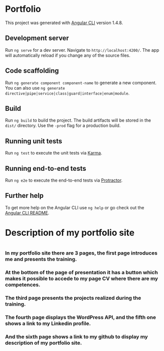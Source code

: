 # Portfolio

This project was generated with [Angular CLI](https://github.com/angular/angular-cli) version 1.4.8.

## Development server

Run `ng serve` for a dev server. Navigate to `http://localhost:4200/`. The app will automatically reload if you change any of the source files.

## Code scaffolding

Run `ng generate component component-name` to generate a new component. You can also use `ng generate directive|pipe|service|class|guard|interface|enum|module`.

## Build

Run `ng build` to build the project. The build artifacts will be stored in the `dist/` directory. Use the `-prod` flag for a production build.

## Running unit tests

Run `ng test` to execute the unit tests via [Karma](https://karma-runner.github.io).

## Running end-to-end tests

Run `ng e2e` to execute the end-to-end tests via [Protractor](http://www.protractortest.org/).

## Further help

To get more help on the Angular CLI use `ng help` or go check out the [Angular CLI README](https://github.com/angular/angular-cli/blob/master/README.md).

<h1>Description of my portfolio site<h1>

<h3>In my portfolio site there are 3 pages, the first page introduces me and presents the training.</h3>

<h3>At the bottom of the page of presentation it has a button which makes it possible to accede to my page CV where there are my competences.</h3>

<h3>The third page presents the projects realized during the training.</h3>

<h3>The fourth page displays the WordPress API, and the fifth one shows a link to my Linkedin profile.</h3>

<h3>And the sixth page shows a link to my github to display my description of my portfolio site.</h3>
